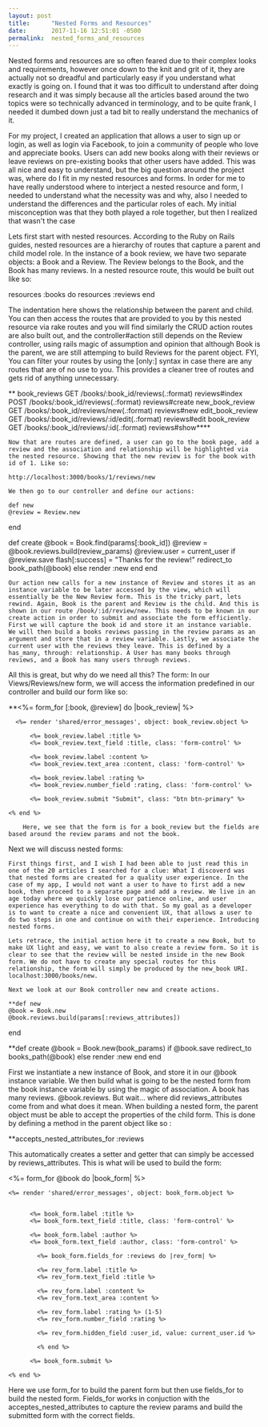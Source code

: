 ```yaml
---
layout: post
title:      "Nested Forms and Resources"
date:       2017-11-16 12:51:01 -0500
permalink:  nested_forms_and_resources
---
```


Nested forms and resources are so often feared due to their complex looks and requirements, however once down to the knit and grit of it, they are actually not so dreadful and particularly easy if you understand what exactly is going on. I found that it was too difficult to understand after doing research and it was simply because all the articles based around the two topics were so technically advanced in terminology, and to be quite frank, I needed it dumbed down just a tad bit to really understand the mechanics of it. 

For my project, I created an application that allows a user to sign up or login, as well as login via Facebook, to join a community of people who love and appreciate books. Users can add new books along with their reviews or leave reviews on pre-existing books that other users have added. This was all nice and easy to understand, but the big question around the project was, where do I fit in my nested resources and forms. In order for me to have really understood where to interject a nested resource and form, I needed to understand what the necessity was and why, also I needed to understand the differences and the particular roles of each. My initial misconception was that they both played a role together, but then I realized that wasn't the case


Lets first start with nested resources. According to the Ruby on Rails guides, nested resources are a hierarchy of routes that capture a parent and child model role. In the instance of a book review, we have two separate objects: a Book and a Review. The Review belongs to the Book, and the Book has many reviews. In a nested resource route, this would be built out like so: 

resources :books do
    resources :reviews
  end
	

The indentation here shows the relationship between the parent and child. You can then access the routes that are provided to you by this nested resource via rake routes and you will find similarly the CRUD action routes are also built out, and the controller#action still depends on the Review controller, using rails magic of assumption and opinion that although Book is the parent, we are still attemping to build Reviews for the parent object. FYI, You can filter your routes by using the [only:] syntax in case there are any routes that are of no use to you. This provides a cleaner tree of routes and gets rid of anything unnecessary. 
	
**	book_reviews GET    /books/:book_id/reviews(.:format)          reviews#index
                       POST   /books/:book_id/reviews(.:format)          reviews#create
       new_book_review GET    /books/:book_id/reviews/new(.:format)      reviews#new
      edit_book_review GET    /books/:book_id/reviews/:id/edit(.:format) reviews#edit
           book_review GET    /books/:book_id/reviews/:id(.:format)      reviews#show****
					 
	Now that are routes are defined, a user can go to the book page, add a review and the association and relationship will be highlighted via the nested resource. Showing that the new review is for the book with id of 1. Like so: 
	
	http://localhost:3000/books/1/reviews/new
	
	We then go to our controller and define our actions:
	
	def new
    @review = Review.new
  end
	
  def create
    @book = Book.find(params[:book_id])
    @review = @book.reviews.build(review_params)
    @review.user = current_user
    if @review.save
     flash[:success] = "Thanks for the review!"
     redirect_to book_path(@book)
    else
     render :new
    end
  end
	
	Our action new calls for a new instance of Review and stores it as an instance variable to be later accessed by the view, which will essentially be the New Review form. This is the tricky part, lets rewind. Again, Book is the parent and Review is the child. And this is shown in our route /book/:id/review/new. This needs to be known in our create action in order to submit and associate the form efficiently. First we will capture the book id and store it an instance variable. We will then build a books reviews passing in the review params as an argument and store that in a review variable. Lastly, we associate the current user with the reviews they leave. This is defined by a has_many, through: relationship. A User has many books through reviews, and a Book has many users through reviews. 
	
All this is great, but why do we need all this? The form: 
In our Views/Reviews/new form, we will access the information predefined in our controller and build our form like so:

 **<%= form_for [:book, @review]  do |book_review| %>

      <%= render 'shared/error_messages', object: book_review.object %>

          <%= book_review.label :title %>
          <%= book_review.text_field :title, class: 'form-control' %>

          <%= book_review.label :content %>
          <%= book_review.text_area :content, class: 'form-control' %>

          <%= book_review.label :rating %>
          <%= book_review.number_field :rating, class: 'form-control' %>

          <%= book_review.submit "Submit", class: "btn btn-primary" %>

    <% end %>
		
		Here, we see that the form is for a book_review but the fields are based around the review params and not the book. 

	 
Next we will discuss nested forms: 				 	
	
	First things first, and I wish I had been able to just read this in one of the 20 articles I searched for a clue: What I discoverd was that nested forms are created for a quality user experience. In the case of my app, I would not want a user to have to first add a new book, then proceed to a separate page and add a review. We live in an age today where we quickly lose our patience online, and user experience has everything to do with that. So my goal as a developer is to want to create a nice and convenient UX, that allows a user to do two steps in one and continue on with their experience. Introducing nested forms. 
	
	Lets retrace, the initial action here it to create a new Book, but to make UX light and easy, we want to also create a review form. So it is clear to see that the review will be nested inside in the new Book form. We do not have to create any special routes for this relationship, the form will simply be produced by the new_book URI. localhost:3000/books/new. 
	
	Next we look at our Book controller new and create actions. 
	
	**def new
    @book = Book.new
    @book.reviews.build(params[:reviews_attributes])
  end

  **def create
    @book = Book.new(book_params)
    if @book.save
      redirect_to books_path(@book)
    else
      render :new
    end
  end

First we instantiate a new instance of Book, and store it in our @book instance variable. We then build what is going to be the nested form from the book instance variable by using the magic of association. A book has many reviews. @book.reviews. But wait... where did reviews_attributes come from and what does it mean. When building a nested form, the parent object must be able to accept the properties of the child form. This is done by defining a method in the parent object like so : 

**accepts_nested_attributes_for :reviews

This automatically creates a setter and getter that can simply be accessed by reviews_attributes. This is what will be used to build the form:

<%= form_for @book do |book_form| %>

    <%= render 'shared/error_messages', object: book_form.object %>


          <%= book_form.label :title %>
          <%= book_form.text_field :title, class: 'form-control' %>

          <%= book_form.label :author %>
          <%= book_form.text_field :author, class: 'form-control' %>

            <%= book_form.fields_for :reviews do |rev_form| %>

            <%= rev_form.label :title %>
            <%= rev_form.text_field :title %>

            <%= rev_form.label :content %>
            <%= rev_form.text_area :content %>

            <%= rev_form.label :rating %> (1-5)
            <%= rev_form.number_field :rating %>

            <%= rev_form.hidden_field :user_id, value: current_user.id %>

            <% end %>

          <%= book_form.submit %>

    <% end %>


Here we use form_for to build the parent form but then use fields_for to build the nested form. Fields_for works in conjuction with the acceptes_nested_attributes to capture the review params and build the submitted form with the correct fields. 

 




	
	
	
